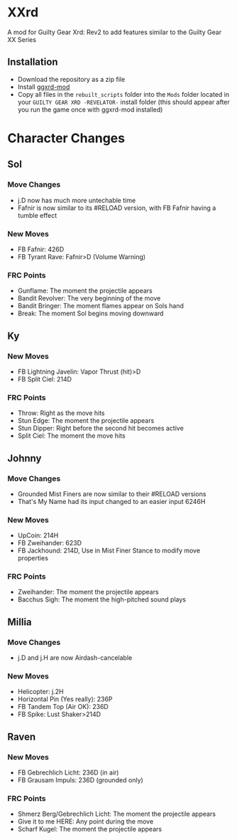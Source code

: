 # XXrd
A mod for Guilty Gear Xrd: Rev2 to add features similar to the Guilty Gear XX Series

## Installation
- Download the repository as a zip file
- Install [ggxrd-mod](https://github.com/super-continent/ggxrd-mod/releases/latest)
- Copy all files in the `rebuilt_scripts` folder into the `Mods` folder located in your `GUILTY GEAR XRD -REVELATOR-` install folder (this should appear after you run the game once with ggxrd-mod installed)
# Character Changes

## Sol
### Move Changes
- j.D now has much more untechable time
- Fafnir is now similar to its #RELOAD version, with FB Fafnir having a tumble effect
### New Moves
- FB Fafnir: 426D
- FB Tyrant Rave: Fafnir>D (Volume Warning)
### FRC Points
- Gunflame: The moment the projectile appears
- Bandit Revolver: The very beginning of the move
- Bandit Bringer: The moment flames appear on Sols hand
- Break: The moment Sol begins moving downward

## Ky
### New Moves
- FB Lightning Javelin: Vapor Thrust (hit)>D
- FB Split Ciel: 214D
### FRC Points
- Throw: Right as the move hits
- Stun Edge: The moment the projectile appears
- Stun Dipper: Right before the second hit becomes active
- Split Ciel: The moment the move hits

## Johnny
### Move Changes
- Grounded Mist Finers are now similar to their #RELOAD versions
- That's My Name had its input changed to an easier input 6246H 
### New Moves
- UpCoin: 214H
- FB Zweihander: 623D
- FB Jackhound: 214D, Use in Mist Finer Stance to modify move properties
### FRC Points
- Zweihander: The moment the projectile appears
- Bacchus Sigh: The moment the high-pitched sound plays

## Millia
### Move Changes
- j.D and j.H are now Airdash-cancelable
### New Moves
- Helicopter: j.2H
- Horizontal Pin (Yes really): 236P
- FB Tandem Top (Air OK): 236D
- FB Spike: Lust Shaker>214D

## Raven
### New Moves
- FB Gebrechlich Licht: 236D (in air)
- FB Grausam Impuls: 236D (grounded only)
### FRC Points
- Shmerz Berg/Gebrechlich Licht: The moment the projectile appears
- Give it to me HERE: Any point during the move
- Scharf Kugel: The moment the projectile appears
